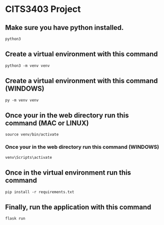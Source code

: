 # CITS3403 Project
## Make sure you have python installed.
```
python3
```
## Create a virtual environment with this command
```
python3 -m venv venv
```
## Create a virtual environment with this command (WINDOWS)
```
py -m venv venv
```
## Once your in the web directory run this command (MAC or LINUX)
```
source venv/bin/activate
```
### Once your in the web directory run this command (WINDOWS)
```
venv\Scripts\activate
```
## Once in the virtual environment run this command
```
pip install -r requirements.txt
```
## Finally, run the application with this command
```
flask run
```
